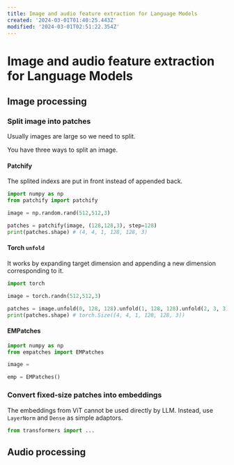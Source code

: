 ```yaml
---
title: Image and audio feature extraction for Language Models
created: '2024-03-01T01:40:25.443Z'
modified: '2024-03-01T02:51:22.354Z'
---
```


# Image and audio feature extraction for Language Models

## Image processing

### Split image into patches

Usually images are large so we need to split.

You have three ways to split an image.

#### Patchify

The splited indexs are put in front instead of appended back.

```python
import numpy as np
from patchify import patchify

image = np.random.rand(512,512,3)

patches = patchify(image, (128,128,3), step=128)
print(patches.shape) # (4, 4, 1, 128, 128, 3)
```

#### Torch `unfold`

It works by expanding target dimension and appending a new dimension corresponding to it.

```python
import torch

image = torch.randn(512,512,3)

patches = image.unfold(0, 128, 128).unfold(1, 128, 128).unfold(2, 3, 3)
print(patches.shape) # torch.Size([4, 4, 1, 128, 128, 3])
```


#### EMPatches

```python
import numpy as np
from empatches import EMPatches

image = 

emp = EMPatches()

```

### Convert fixed-size patches into embeddings

The embeddings from ViT cannot be used directly by LLM. Instead, use `LayerNorm` and `Dense` as simple adaptors.

```python
from transformers import ...
```

## Audio processing

